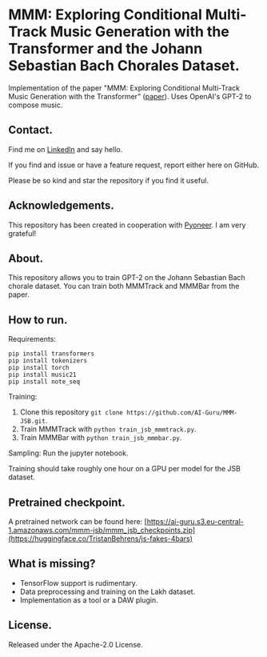 # MMM: Exploring Conditional Multi-Track Music Generation with the Transformer and the Johann Sebastian Bach Chorales Dataset.

Implementation of the paper "MMM: Exploring Conditional Multi-Track Music Generation with the Transformer" ([paper](https://arxiv.org/abs/2008.06048)). Uses OpenAI's GPT-2 to compose music.

## Contact.

Find me on [LinkedIn](https://www.linkedin.com/in/dr-tristan-behrens-734967a2/) and say hello.

If you find and issue or have a feature request, report either here on GitHub. 

Please be so kind and star the repository if you find it useful.

## Acknowledgements.

This repository has been created in cooperation with [Pyoneer](https://www.pyoneer.io). I am very grateful!

## About.

This repository allows you to train GPT-2 on the Johann Sebastian Bach chorale dataset. You can train both MMMTrack and MMMBar from the paper.

## How to run.

Requirements:

```
pip install transformers
pip install tokenizers
pip install torch
pip install music21
pip install note_seq
```

Training:

1. Clone this repository `git clone https://github.com/AI-Guru/MMM-JSB.git`.
2. Train MMMTrack with `python train_jsb_mmmtrack.py`.
3. Train MMMBar with `python train_jsb_mmmbar.py`.

Sampling: Run the jupyter notebook.

Training should take roughly one hour on a GPU per model for the JSB dataset.

## Pretrained checkpoint.

A pretrained network can be found here:
[https://ai-guru.s3.eu-central-1.amazonaws.com/mmm-jsb/mmm_jsb_checkpoints.zip](https://huggingface.co/TristanBehrens/js-fakes-4bars)

## What is missing?

- TensorFlow support is rudimentary.
- Data preprocessing and training on the Lakh dataset.
- Implementation as a tool or a DAW plugin.

## License.

Released under the Apache-2.0 License.
